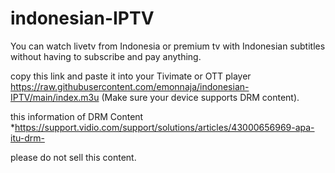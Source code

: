 # indonesian-IPTV

You can watch livetv from Indonesia or premium tv with Indonesian subtitles without having to subscribe and pay anything.

copy this link and paste it into your Tivimate or OTT player 
https://raw.githubusercontent.com/emonnaja/indonesian-IPTV/main/index.m3u
(Make sure your device supports DRM content).

this information of DRM Content
*https://support.vidio.com/support/solutions/articles/43000656969-apa-itu-drm-

please do not sell this content.
